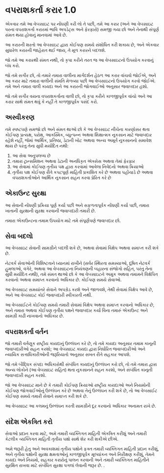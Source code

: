 # વપરાશકર્તા કરાર 1.0

એકવાર તમે આ વેબસાઇટ પર નોંધણી કરી લો તે પછી, તમે આ કરાર (અને આ વેબસાઇટ પરના વપરાશકર્તા કરારમાં ભાવિ અપડેટ્સ અને ફેરફારો) સમજી ગયા છો અને તેનાથી સંપૂર્ણ સંમત થયા હોવાનું માનવામાં આવે છે.

આ કરારની શરતો આ વેબસાઇટ દ્વારા કોઈપણ સમયે સંશોધિત કરી શકાય છે, અને એકવાર સુધારેલ કરારની જાહેરાત થઈ જાય, તે મૂળ કરારને બદલશે.

જો તમે આ કરારથી સંમત નથી, તો કૃપા કરીને તરત જ આ વેબસાઇટનો ઉપયોગ કરવાનું બંધ કરો.

જો તમે સગીર છો, તો તમારે તમારા વાલીના માર્ગદર્શન હેઠળ આ કરાર વાંચવો જોઈએ, અને આ કરાર માટે તમારા વાલીની સંમતિ મેળવ્યા પછી આ વેબસાઇટનો ઉપયોગ કરવો જોઈએ. તમે અને તમારા વાલી કાયદા અને આ કરારની જોગવાઈઓ અનુસાર જવાબદાર હશો.

જો તમે સગીર વયના વપરાશકર્તાના વાલી છો, તો કૃપા કરીને કાળજીપૂર્વક વાંચો અને આ કરાર સાથે સંમત થવું કે નહીં તે કાળજીપૂર્વક પસંદ કરો.

## અસ્વીકરણ

તમે સ્પષ્ટપણે સમજો છો અને સંમત થાઓ છો કે આ વેબસાઇટ નીચેના કારણોસર થતા કોઈપણ પ્રત્યક્ષ, પરોક્ષ, આકસ્મિક, વ્યુત્પન્ન અથવા શિક્ષાત્મક નુકસાન માટે જવાબદાર રહેશે નહીં, જેમાં આર્થિક, પ્રતિષ્ઠા, ડેટાની ખોટ અથવા અન્ય અમૂર્ત નુકસાનનો સમાવેશ થાય છે પરંતુ તેના સુધી મર્યાદિત નથી:

1. આ સેવા અનુપલબ્ધ છે
1. તમારા ટ્રાન્સમિશન અથવા ડેટાની અનધિકૃત ઍક્સેસ અથવા તેમાં ફેરફાર
1. આ સેવામાં કોઈપણ તૃતીય પક્ષ દ્વારા કરવામાં આવેલા નિવેદનો અથવા ક્રિયાઓ
1. તૃતીય પક્ષ કોઈપણ રીતે કપટપૂર્ણ માહિતી પ્રકાશિત કરે છે અથવા પહોંચાડે છે અથવા વપરાશકર્તાઓને આર્થિક નુકસાન સહન કરવા પ્રેરિત કરે છે

## એકાઉન્ટ સુરક્ષા

આ સેવાની નોંધણી પ્રક્રિયા પૂર્ણ કર્યા પછી અને સફળતાપૂર્વક નોંધણી કર્યા પછી, તમારા ખાતાની સુરક્ષાની સુરક્ષા કરવાની જવાબદારી તમારી છે.

તમારા એકાઉન્ટના તમામ ઉપયોગ માટે તમે સંપૂર્ણપણે જવાબદાર છો.

## સેવા બદલો

આ વેબસાઇટ સેવાની સામગ્રીને બદલી શકે છે, અથવા સેવામાં વિક્ષેપ અથવા સમાપ્ત કરી શકે છે.

નેટવર્ક સેવાઓની વિશિષ્ટતાને ધ્યાનમાં રાખીને (સર્વર સ્થિરતા સમસ્યાઓ, દૂષિત નેટવર્ક હુમલાઓ, વગેરે, અથવા આ વેબસાઇટના નિયંત્રણની બહારના સંજોગો સહિત, પરંતુ તેના સુધી મર્યાદિત નથી), તમે સંમત થાઓ છો કે આ વેબસાઇટને અમુક અથવા તમામને વિક્ષેપિત કરવાનો અથવા સમાપ્ત કરવાનો અધિકાર છે. કોઈપણ સમયે સેવાઓ.

આ વેબસાઇટ સમયાંતરે સેવાને અપગ્રેડ કરશે અને જાળવશે, તેથી સેવામાં વિક્ષેપ આવે છે, અને આ વેબસાઇટ કોઈ જવાબદારી સ્વીકારતી નથી.

આ વેબસાઈટને કોઈપણ સમયે તમારી સેવામાં વિક્ષેપ અથવા સમાપ્ત કરવાનો અધિકાર છે, અને તમારા અથવા કોઈપણ તૃતીય પક્ષને જવાબદાર કર્યા વિના તમારું એકાઉન્ટ અને સામગ્રી કાઢી નાખવાનો અધિકાર છે.

## વપરાશકર્તા વર્તન

જો તમારી વર્તણૂક રાષ્ટ્રીય કાયદાનું ઉલ્લંઘન કરે છે, તો તમે કાયદા અનુસાર તમામ કાનૂની જવાબદારીઓ સહન કરશો; આ વેબસાઇટ કાયદા દ્વારા નિર્ધારિત જવાબદારીઓ અને ન્યાયિક સત્તાધિકારીઓની જરૂરિયાતો અનુસાર સખત રીતે સહકાર આપશે.

જો તમે બૌદ્ધિક સંપદા અધિકારોથી સંબંધિત કાયદાનું ઉલ્લંઘન કરો છો, તો તમે તમારા દ્વારા અન્ય લોકોને (આ વેબસાઇટ સહિત) થતા નુકસાનને સહન કરશો, અને સંબંધિત કાનૂની જવાબદારી સહન કરશો.

જો આ વેબસાઇટ માને છે કે તમારી કોઈપણ ક્રિયાઓ રાષ્ટ્રીય કાયદાઓ અને નિયમોની કોઈપણ જોગવાઈઓનું ઉલ્લંઘન કરે છે અથવા તેનું ઉલ્લંઘન કરી શકે છે, તો આ વેબસાઈટ કોઈપણ સમયે તમારી સેવાને સમાપ્ત કરી શકે છે.

આ વેબસાઇટ આ કલમનું ઉલ્લંઘન કરતી સામગ્રીને દૂર કરવાનો અધિકાર અનામત રાખે છે.

## સંદેશ એકત્રિત કરો

સેવાઓ પ્રદાન કરવા માટે, અમે તમારી વ્યક્તિગત માહિતી એકત્રિત કરીશું અને તમારી કેટલીક વ્યક્તિગત માહિતી તૃતીય પક્ષો સાથે શેર કરી શકીએ છીએ.

અમે જરૂરી હેતુ અને અવકાશમાં તૃતીય પક્ષોને ફક્ત તમારી વ્યક્તિગત માહિતી પ્રદાન કરીશું, અને તૃતીય પક્ષોની સુરક્ષા ક્ષમતાઓનું કાળજીપૂર્વક મૂલ્યાંકન અને નિરીક્ષણ કરીશું, તેમને કાયદા અને નિયમો, સહકાર કરારોનું પાલન કરવાની અને તમારી વ્યક્તિગત માહિતીને સુરક્ષિત રાખવા માટે સંબંધિત સુરક્ષા પગલાં લેવાની જરૂર છે. .
